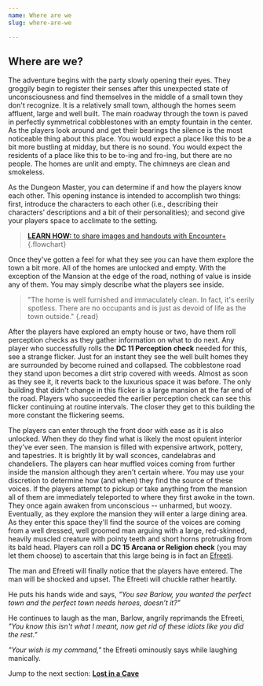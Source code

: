 ```yaml
---
name: Where are we
slug: where-are-we

---
```


## Where are we?

The adventure begins with the party slowly opening their eyes. They groggily begin to register their senses after this unexpected state of unconsciousness and find themselves in the middle of a small town they don't recognize. It is a relatively small town, although the homes seem affluent, large and well built. The main roadway through the town is paved in perfectly symmetrical cobblestones with an empty fountain in the center. As the players look around and get their bearings the silence is the most noticeable thing about this place. You would expect a place like this to be a bit more bustling at midday, but there is no sound. You would expect the residents of a place like this to be to-ing and fro-ing, but there are no people. The homes are unlit and empty. The chimneys are clean and smokeless. 

As the Dungeon Master, you can determine if and how the players know each other. This opening instance is intended to accomplish two things: first, introduce the characters to each other (i.e., describing their characters’ descriptions and a bit of their personalities); and second give your players space to acclimate to the setting. 

> [**LEARN HOW:** to share images and handouts with Encounter+](showing-content-and-images-to-players)
>{.flowchart}

Once they've gotten a feel for what they see you can have them explore the town a bit more. All of the homes are unlocked and empty. With the exception of the Mansion at the edge of the road, nothing of value is inside any of them. You may simply describe what the players see inside. 


> "The home is well furnished and immaculately clean. In fact, it's eerily spotless. There are no occupants and is just as devoid of life as the town outside."
{.read}

After the players have explored an empty house or two, have them roll perception checks as they gather information on what to do next. Any player who successfully rolls the **DC 11 Perception check** needed for this, see a strange flicker. Just for an instant they see the well built homes they are surrounded by become ruined and collapsed. The cobblestone road they stand upon becomes a dirt strip covered with weeds. Almost as soon as they see it, it reverts back to the luxurious space it was before. The only building that didn't change in this flicker is a large mansion at the far end of the road. Players who succeeded the earlier perception check can see this flicker continuing at routine intervals. The closer they get to this building the more constant the flickering seems. 

The players can enter through the front door with ease as it is also unlocked. When they do they find what is likely the most opulent interior they've ever seen. The mansion is filled with expensive artwork, pottery, and tapestries. It is brightly lit by wall sconces, candelabras and chandeliers. The players can hear muffled voices coming from further inside the mansion although they aren't certain where. You may use your discretion to determine how (and when) they find the source of these voices. If the players attempt to pickup or take anything from the mansion all of them are immediately teleported to where they first awoke in the town. They once again awaken from unconscious -- unharmed, but woozy. Eventually, as they explore the mansion they will enter a large dining area. As they enter this space they'll find the source of the voices are coming from a well dressed, well groomed man arguing with a large, red-skinned, heavily muscled creature with pointy teeth and short horns protruding from its bald head. Players can roll a **DC 15 Arcana or Religion check** (you may let them choose) to ascertain that this large being is in fact an [Efreeti](/monster/efreeti). 

The man and Efreeti will finally notice that the players have entered. The man will be shocked and upset. The Efreeti will chuckle rather heartily. 

He puts his hands wide and says, *"You see Barlow, you wanted the perfect town and the perfect town needs heroes, doesn’t it?”*

He continues to laugh as the man, Barlow, angrily reprimands the Efreeti, *"You know this isn't what I meant, now get rid of these idiots like you did the rest."*

*"Your wish is my command,"* the Efreeti ominously says while laughing manically. 

Jump to the next section: **[Lost in a Cave](lost-in-a-cave)**